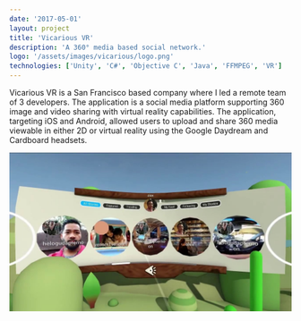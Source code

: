 ```yaml
---
date: '2017-05-01'
layout: project
title: 'Vicarious VR'
description: 'A 360° media based social network.'
logo: '/assets/images/vicarious/logo.png'
technologies: ['Unity', 'C#', 'Objective C', 'Java', 'FFMPEG', 'VR']
---
```


Vicarious VR is a San Francisco based company where I led a remote team of 3 developers. The application is a social media platform supporting 360 image and video sharing with virtual reality capabilities. The application, targeting iOS and Android, allowed users to upload and share 360 media viewable in either 2D or virtual reality using the Google Daydream and Cardboard headsets.

![Vicarious VR](/assets/images/vicarious/main.jpg)
